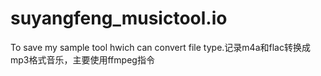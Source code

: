 # suyangfeng_musictool.io
To save my sample tool hwich can convert file type.记录m4a和flac转换成mp3格式音乐，主要使用ffmpeg指令

